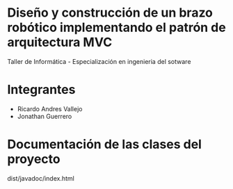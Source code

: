# Diseño y construcción de un brazo robótico implementando el patrón de arquitectura MVC
Taller de Informática - Especialización en ingenieria del sotware

# Integrantes
- Ricardo Andres Vallejo
- Jonathan Guerrero

# Documentación de las clases del proyecto
dist/javadoc/index.html
